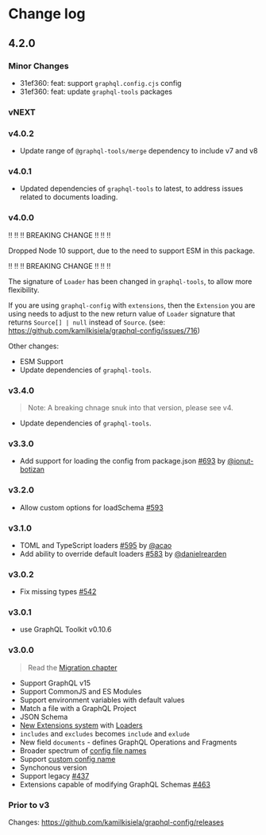 # Change log

## 4.2.0

### Minor Changes

- 31ef360: feat: support `graphql.config.cjs` config
- 31ef360: feat: update `graphql-tools` packages

### vNEXT

### v4.0.2

- Update range of `@graphql-tools/merge` dependency to include v7 and v8

### v4.0.1

- Updated dependencies of `graphql-tools` to latest, to address issues related to documents loading.

### v4.0.0

‼️ ‼️ ‼️ BREAKING CHANGE ‼️ ‼️ ‼️

Dropped Node 10 support, due to the need to support ESM in this package.

‼️ ‼️ ‼️ BREAKING CHANGE ‼️ ‼️ ‼️

The signature of `Loader` has been changed in `graphql-tools`, to allow more flexibility.

If you are using `graphql-config` with `extensions`, then the `Extension` you are using needs to adjust to the new return value of `Loader` signature that returns `Source[] | null` instead of `Source`. (see: https://github.com/kamilkisiela/graphql-config/issues/716)

Other changes:

- ESM Support
- Update dependencies of `graphql-tools`.

### v3.4.0

> Note: A breaking chnage snuk into that version, please see v4.

- Update dependencies of `graphql-tools`.

### v3.3.0

- Add support for loading the config from package.json [#693](https://github.com/kamilkisiela/graphql-config/pull/693) by [@ionut-botizan](https://github.com/ionut-botizan)

### v3.2.0

- Allow custom options for loadSchema [#593](https://github.com/kamilkisiela/graphql-config/pull/593)

### v3.1.0

- TOML and TypeScript loaders [#595](https://github.com/kamilkisiela/graphql-config/pull/595) by [@acao](https://github.com/acao)
- Add ability to override default loaders [#583](https://github.com/kamilkisiela/graphql-config/pull/583) by [@danielrearden](https://github.com/danielrearden)

### v3.0.2

- Fix missing types [#542](https://github.com/kamilkisiela/graphql-config/issues/542)

### v3.0.1

- use GraphQL Toolkit v0.10.6

### v3.0.0

> Read the [Migration chapter](https://graphql-config.com/migration)

- Support GraphQL v15
- Support CommonJS and ES Modules
- Support environment variables with default values
- Match a file with a GraphQL Project
- JSON Schema
- [New Extensions system](https://graphql-config.com/extensions) with [Loaders](https://graphql-config.com/loaders)
- `includes` and `excludes` becomes `include` and `exlude`
- New field `documents` - defines GraphQL Operations and Fragments
- Broader spectrum of [config file names](https://graphql-config.com/usage#config-search-places)
- Support [custom config name](https://graphql-config.com/load-config#configname)
- Synchonous version
- Support legacy [#437](https://github.com/kamilkisiela/graphql-config/pull/437)
- Extensions capable of modifying GraphQL Schemas [#463](https://github.com/kamilkisiela/graphql-config/pull/463)

### Prior to v3

Changes: https://github.com/kamilkisiela/graphql-config/releases
